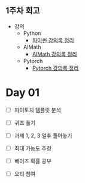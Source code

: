 ## 1주차 회고

* 강의
  * Python
    * [파이썬 강의록 정리](../../강의록/파이썬/notebook.ipynb)
  * AIMath
    * [AIMath 강의록 정리](../../강의록/AIMath/note.md)
  * Pytorch
    * [Pytorch 강의록 정리](../../강의록/Pytorch/note.md) 





# Day 01  
- [ ] 파이토치 템플릿 분석
- [ ] 퀴즈 풀기
- [ ] 과제 1, 2, 3 얼추 풀어놓기
- [ ] 최대 가능도 추정 
- [ ] 베이즈 확률 공부
- [ ] 오티 참여


